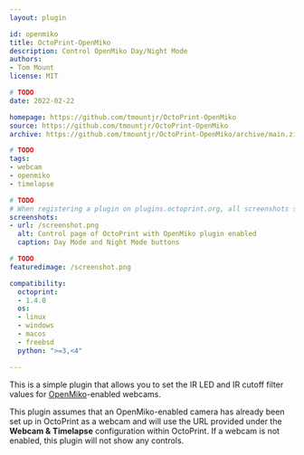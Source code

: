 ```yaml
---
layout: plugin

id: openmiko
title: OctoPrint-OpenMiko
description: Control OpenMiko Day/Night Mode
authors:
- Tom Mount
license: MIT

# TODO
date: 2022-02-22

homepage: https://github.com/tmountjr/OctoPrint-OpenMiko
source: https://github.com/tmountjr/OctoPrint-OpenMiko
archive: https://github.com/tmountjr/OctoPrint-OpenMiko/archive/main.zip

# TODO
tags:
- webcam
- openmiko
- timelapse

# TODO
# When registering a plugin on plugins.octoprint.org, all screenshots should be uploaded not linked from external sites.
screenshots:
- url: /screenshot.png
  alt: Control page of OctoPrint with OpenMiko plugin enabled
  caption: Day Mode and Night Mode buttons

# TODO
featuredimage: /screenshot.png

compatibility:
  octoprint:
  - 1.4.0
  os:
  - linux
  - windows
  - macos
  - freebsd
  python: ">=3,<4"

---
```


This is a simple plugin that allows you to set the IR LED and IR cutoff filter values for [OpenMiko](https://github.com/openmiko/openmiko)-enabled webcams.

This plugin assumes that an OpenMiko-enabled camera has already been set up in OctoPrint as a webcam and will use the URL provided under the **Webcam & Timelapse** configuration within OctoPrint. If a webcam is not enabled, this plugin will not show any controls.
